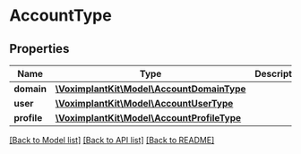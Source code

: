 # AccountType

## Properties
Name | Type | Description | Notes
------------ | ------------- | ------------- | -------------
**domain** | [**\VoximplantKit\Model\AccountDomainType**](AccountDomainType.md) |  | [optional] 
**user** | [**\VoximplantKit\Model\AccountUserType**](AccountUserType.md) |  | [optional] 
**profile** | [**\VoximplantKit\Model\AccountProfileType**](AccountProfileType.md) |  | [optional] 

[[Back to Model list]](../README.md#documentation-for-models) [[Back to API list]](../README.md#documentation-for-api-endpoints) [[Back to README]](../README.md)


